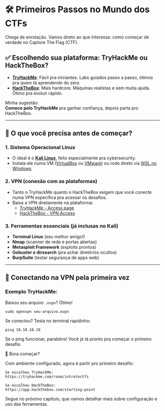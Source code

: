 # 🛠️ Primeiros Passos no Mundo dos CTFs

Chega de enrolação. Vamos direto ao que interessa: como começar de verdade no Capture The Flag (CTF).

## ✅ Escolhendo sua plataforma: TryHackMe ou HackTheBox?

- **[TryHackMe](https://tryhackme.com/)**: Fácil pra iniciantes. Labs guiados passo a passo, ótimos pra quem tá aprendendo do zero.
- **[HackTheBox](https://www.hackthebox.com/)**: Mais hardcore. Máquinas realistas e sem muita ajuda. Ótimo pra evoluir rápido.

Minha sugestão:  
**Comece pelo TryHackMe** pra ganhar confiança, depois parta pro HackTheBox.

---

## 🔧 O que você precisa antes de começar?

### 1. **Sistema Operacional Linux**
- O ideal é o **[Kali Linux](https://www.kali.org/get-kali/)**, feito especialmente pra cybersecurity.
- Instala ele numa VM ([VirtualBox](https://www.virtualbox.org/) ou [VMware](https://www.vmware.com/products/workstation-player.html)) ou rode direto via [WSL no Windows](https://learn.microsoft.com/pt-br/windows/wsl/install).

### 2. **VPN (conexão com as plataformas)**
- Tanto o TryHackMe quanto o HackTheBox exigem que você conecte numa VPN específica pra acessar os desafios.
- Baixa a VPN diretamente na plataforma:
  - [TryHackMe - Access page](https://tryhackme.com/access)
  - [HackTheBox - VPN Access](https://app.hackthebox.com/starting-point)

### 3. **Ferramentas essenciais (já inclusas no Kali)**
- **Terminal Linux** (seu melhor amigo!)
- **Nmap** (scanner de rede e portas abertas)
- **Metasploit Framework** (exploits prontos)
- **Gobuster e dirsearch** (pra achar diretórios ocultos)
- **BurpSuite** (testar segurança de apps web)

---

## 🚀 Conectando na VPN pela primeira vez

### Exemplo TryHackMe:

Baixou seu arquivo `.ovpn`? Ótimo!

```
sudo openvpn seu-arquivo.ovpn
```

Se conectou? Testa no terminal rapidinho:

```
ping 10.10.10.10
```

Se o ping funcionar, parabéns! Você já tá pronto pra começar o primeiro desafio.

📍 Bora começar?

Com ambiente configurado, agora é partir pro primeiro desafio:

    Se escolheu TryHackMe:
    https://tryhackme.com/room/introtoctfs

    Se escolheu HackTheBox:
    https://app.hackthebox.com/starting-point

Segue no próximo capítulo, que vamos detalhar mais sobre configuração e uso das ferramentas.
